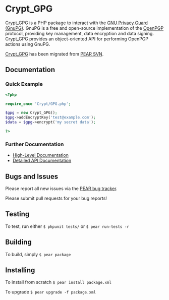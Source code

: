 # Crypt_GPG #
Crypt_GPG is a PHP package to interact with the [GNU Privacy Guard
(GnuPG)](http://www.gnupg.org/). GnuPG is a free and open-source
implementation of the [OpenPGP](http://www.ietf.org/rfc/rfc4880.txt)
protocol, providing key management, data encryption and data signing.
Crypt_GPG provides an object-oriented API for performing OpenPGP
actions using GnuPG.

[Crypt_GPG](http://pear.php.net/package/Crypt_GPG) has been
migrated from [PEAR SVN](https://svn.php.net/repository/pear/packages/Crypt_GPG).

## Documentation ##

### Quick Example
```php
<?php

require_once 'Crypt/GPG.php';

$gpg = new Crypt_GPG();
$gpg->addEncryptKey('test@example.com');
$data = $gpg->encrypt('my secret data');

?>
```

### Further Documentation ###
* [High-Level Documentation](http://pear.php.net/manual/en/package.encryption.crypt-gpg.intro.php)
* [Detailed API Documentation](http://pear.php.net/package/Crypt_GPG/docs/latest/)

## Bugs and Issues ##
Please report all new issues via the [PEAR bug tracker](http://pear.php.net/bugs/search.php?cmd=display&package_name[]=Crypt_GPG).

Please submit pull requests for your bug reports!

## Testing ##
To test, run either
`$ phpunit tests/`
  or
`$ pear run-tests -r`

## Building ##
To build, simply
`$ pear package`

## Installing ##
To install from scratch
`$ pear install package.xml`

To upgrade
`$ pear upgrade -f package.xml`
